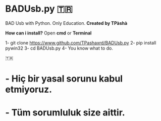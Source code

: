 # BADUsb.py 🇹🇷
BAD Usb with Python. Only Education.
**Created by TPàshà**

**How can i install?**
Open **cmd** or **Terminal**

 1- git clone https://www.github.com/TPashaxrd/BADUsb.py
 2- pip install pywin32
 3- cd BADUsb.py
 4- You know what to do.

 🇹🇷 

# - Hiç bir yasal sorunu kabul etmiyoruz.
# - Tüm sorumluluk size aittir.
